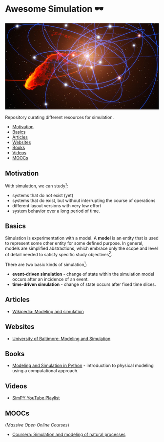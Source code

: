 # Awesome Simulation 🕶️

![European Southern Observatory: Simulation of gas cloud after close approach to the black hole at the centre of the Milky Way][banner]

Repository curating different resources for simulation.

* [Motivation](#motivation)
* [Basics](#basics)
* [Articles](#articles)
* [Websites](#websites)
* [Books](#books)
* [Videos](#videos)
* [MOOCs](#moocs)

## Motivation
With simulation, we can study[<sup>1</sup>][1]:

* systems that do not exist (yet)
* systems that do exist, but without interrupting the course of operations
* different layout versions with very low effort
* system behavior over a long period of time.

## Basics
Simulation is experimentation with a model. A **model** is an entity that is used to represent some other entity for some defined purpose. In general,
models are simplified abstractions, which embrace only the scope and level of detail needed to satisfy
specific study objectives[<sup>2</sup>][2].

There are two basic kinds of simulation[<sup>1</sup>][1]:
* **event-driven simulation** - change of state within the simulation model occurs after an incidence of an event.
* **time-driven simulation** - change of state occurs after fixed time slices.

## Articles
* [Wikipedia: Modeling and simulation](https://en.wikipedia.org/wiki/Modeling_and_simulation)

## Websites
* [University of Baltimore: Modeling and Simulation](http://home.ubalt.edu/ntsbarsh/simulation/sim.htm)

## Books
* [Modeling and Simulation in Python](https://github.com/AllenDowney/ModSimPy) - introduction to physical modeling using a computational approach.

## Videos
* [SimPY YouTube Playlist](https://www.youtube.com/playlist?list=PL2Wg3oyN-jmMD39JFqejZAzi06BWo_uJa)

## MOOCs
(*Massive Open Online Courses*)
* [Coursera: Simulation and modeling of natural processes](https://www.coursera.org/learn/modeling-simulation-natural-processes)

[banner]: ./gas-cloud-simulation.jpg "https://www.flickr.com/photos/esoastronomy/6777335390"
[1]: https://gc21.giz.de/ibt/en/opt/site/ilt/ibt/regionalportale/sadc/inhalt/logistics/module_03/71_basics_of_simulation.html "Basics of Simulation"
[2]: https://www.informs-sim.org/wsc16papers/007.pdf "THE BASICS OF SIMULATION"
